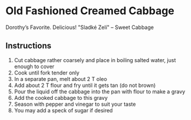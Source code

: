 # Old Fashioned Creamed Cabbage

Dorothy’s Favorite. Delicious! "Sladké Zelí" – Sweet Cabbage

## Instructions

1. Cut cabbage rather coarsely and place in boiling salted water, just enough to cover
2. Cook until fork tender only
3. In a separate pan, melt about 2 T oleo
4. Add about 2 T flour and fry until it gets tan (do not brown)
5. Pour the liquid off the cabbage into the pan with flour to make a gravy
6. Add the cooked cabbage to this gravy
7. Season with pepper and vinegar to suit your taste
8. You may add a speck of sugar if desired
